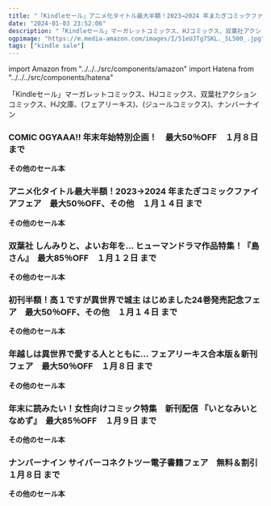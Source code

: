```yaml
---
title: "「Kindleセール」アニメ化タイトル最大半額！2023→2024 年またぎコミックファイアフェア　最大50％OFF、年末に読みたい！女性向けコミック特集　新刊配信 『いとなみいとなめず』　最大85％OFF"
date: "2024-01-03 23:52:06"
description: "「Kindleセール」マーガレットコミックス、HJコミックス、双葉社アクションコミックス、HJ文庫、(フェアリーキス)、(ジュールコミックス)、ナンバーナイン"
ogpimage: "https://m.media-amazon.com/images/I/51eUJTg7SKL._SL500_.jpg"
tags: ["kindle sale"]
---
```

import Amazon from "../../../src/components/amazon"
import Hatena from "../../../src/components/hatena"

「Kindleセール」マーガレットコミックス、HJコミックス、双葉社アクションコミックス、HJ文庫、(フェアリーキス)、(ジュールコミックス)、ナンバーナイン




### COMIC OGYAAA!! 年末年始特別企画！　最大50％OFF　１月８日 まで


<Amazon asin="B01ANS521U" />



<Amazon asin="B09CPJYJ92" />



<Amazon asin="B083TXX3F4" />


**その他のセール本**

<Hatena src="https://kyukyunyorituryo.github.io/kindle_sale/20240108s37793/" title=""/>

### アニメ化タイトル最大半額！2023→2024 年またぎコミックファイアフェア　最大50％OFF、その他　１月１４日 まで


<Amazon asin="B0CJXPNVJZ" />



<Amazon asin="B0CJXPVZH9" />



<Amazon asin="B0CNRKBKF7" />


**その他のセール本**

<Hatena src="https://kyukyunyorituryo.github.io/kindle_sale/20240114s37925/" title=""/>

### 双葉社 しんみりと、よいお年を… ヒューマンドラマ作品特集！『島さん』　最大85％OFF　１月１２日 まで


<Amazon asin="B0C6LVQPY1" />



<Amazon asin="B0BR7CSVR4" />



<Amazon asin="B0C13N9SFP" />


**その他のセール本**

<Hatena src="https://kyukyunyorituryo.github.io/kindle_sale/20240112s37808/" title=""/>

### 初刊半額！高１ですが異世界で城主 はじめました24巻発売記念フェア　最大50％OFF、その他　１月１４日 まで


<Amazon asin="B018JNBPE4" />



<Amazon asin="B00KMS7J5Y" />


**その他のセール本**

<Hatena src="https://kyukyunyorituryo.github.io/kindle_sale/20240114s37830/" title=""/>

### 年越しは異世界で愛する人とともに… フェアリーキス合本版＆新刊フェア　最大50％OFF　１月８日 まで


<Amazon asin="B0CCS32X53" />



<Amazon asin="B0BQYZCYY7" />



<Amazon asin="B0BQYZMJX8" />


**その他のセール本**

<Hatena src="https://kyukyunyorituryo.github.io/kindle_sale/20240108s37898/" title=""/>

### 年末に読みたい！女性向けコミック特集　新刊配信 『いとなみいとなめず』　最大85％OFF　１月９日 まで


<Amazon asin="B0CGV8HP6R" />



<Amazon asin="B0C3QQZQH9" />



<Amazon asin="B0C13PDJHW" />


**その他のセール本**

<Hatena src="https://kyukyunyorituryo.github.io/kindle_sale/20240109s37761/" title=""/>

### ナンバーナイン サイバーコネクトツー電子書籍フェア　無料＆割引　１月８日 まで


<Amazon asin="B0CBMXKTDH" />



<Amazon asin="B0BXDRXJ52" />



<Amazon asin="B0BNQ83ZRB" />


**その他のセール本**

<Hatena src="https://kyukyunyorituryo.github.io/kindle_sale/20240108s37705/" title=""/>